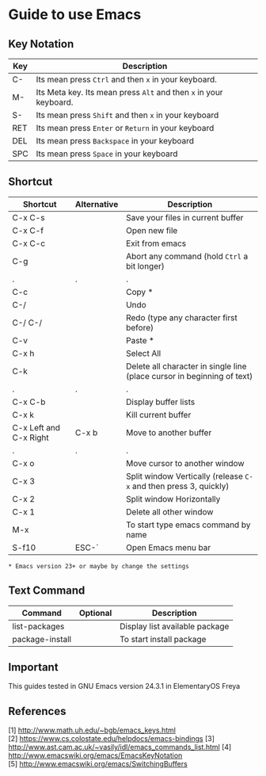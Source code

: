 # Guide to use Emacs

## Key Notation
Key | Description
---- | ----
C- | Its mean press `Ctrl` and then `x` in your keyboard.
M- | Its Meta key. Its mean press `Alt` and then `x` in your keyboard.
S- | Its mean press `Shift` and then `x` in your keyboard
RET | Its mean press `Enter` or `Return` in your keyboard
DEL | Its mean press `Backspace` in your keyboard
SPC | Its mean press `Space` in your keyboard

## Shortcut
Shortcut | Alternative | Description
-------- | ----------- | -----------
C-x C-s	|  | Save your files in current buffer
C-x C-f |  | Open new file
C-x C-c |  | Exit from emacs
C-g |  | Abort any command (hold `Ctrl` a bit longer)
. | . | .
C-c |  | Copy *
C-/ |  | Undo
C-/ C-/ |  | Redo (type any character first before)
C-v |  | Paste *
C-x h |  | Select All
C-k |  | Delete all character in single line (place cursor in beginning of text)
. | . | .
C-x C-b |  | Display buffer lists
C-x k |  | Kill current buffer
C-x Left and C-x Right | C-x b | Move to another buffer
. | . | .
C-x o |  | Move cursor to another window
C-x 3 |  | Split window Vertically (release `C-x` and then press 3, quickly)
C-x 2 |  | Split window Horizontally
C-x 1 |  | Delete all other window
M-x |  | To start type emacs command by name
S-f10 | ESC-` | Open Emacs menu bar
```
* Emacs version 23+ or maybe by change the settings
```

## Text Command
Command | Optional | Description
------- | -------- | -----------
list-packages |  | Display list available package
package-install |  | To start install package

## Important
This guides tested in GNU Emacs version 24.3.1 in ElementaryOS Freya

## References
[1] http://www.math.uh.edu/~bgb/emacs_keys.html<br>
[2] https://www.cs.colostate.edu/helpdocs/emacs-bindings
[3] http://www.ast.cam.ac.uk/~vasily/idl/emacs_commands_list.html
[4] http://www.emacswiki.org/emacs/EmacsKeyNotation<br>
[5] http://www.emacswiki.org/emacs/SwitchingBuffers